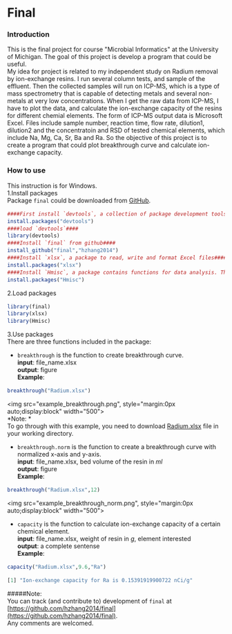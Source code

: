 Final
========

### Introduction  
This is the final project for course "Microbial Informatics" at the University of Michigan. The goal of this project is develop a program that could be useful.       
My idea for project is related to my independent study on Radium removal by ion-exchange resins. I run several column tests, and sample of the effluent. Then the collected samples will run on ICP-MS, which is a type of mass spectrometry that is capable of detecting metals and several non-metals at very low concentrations. When I get the raw data from ICP-MS, I have to plot the data, and calculate the ion-exchange capacity of the resins for different chemial elements. The form of ICP-MS output data is Microsoft Excel. Files include sample number, reaction time, flow rate, dilution1, dilution2 and the concentratoin and RSD of tested chemical elements, which include Na, Mg, Ca, Sr, Ba and Ra. So the objective of this project is to create a program that could plot breakthrough curve and calculate ion-exchange capacity.

### How to use
This instruction is for Windows.          
1.Install packages          
Package `final` could be downloaded from [GitHub](https://github.com/hzhang2014).       


```R
####First install `devtools`, a collection of package development tools####
install.packages("devtools")
####load `devtools`####
library(devtools)
####Install `final` from github####
install_github("final","hzhang2014")
####Install `xlsx`, a package to read, write and format Excel files####
install.packages("xlsx")
####Install `Hmisc`, a package contains functions for data analysis. This package will be used to generate error bar in the plot.####
install.packages("Hmisc")
```

2.Load packages
```R
library(final)
library(xlsx)
library(Hmisc)
```

3.Use packages       
There are three functions included in the package:        

* `breakthrough` is the function to create breakthrough curve.       
**input**: file_name.xlsx         
**output**: figure        
**Example**: 
```R
breakthrough("Radium.xlsx")
```
<img src="example_breakthrough.png", style="margin:0px auto;display:block" width="500">      
*Note: *      
To go through with this example, you need to download [Radium.xlsx](https://github.com/hzhang2014/final/blob/master/Radium.xlsx) file in your working directory.

* `breakthrough.norm` is the function to create a breakthrough curve with normalized x-axis and y-axis.         
**input**: file_name.xlsx, bed volume of the resin in *ml*          
**output**: figure     
**Example**: 
```R
breakthrough("Radium.xlsx",12)
```
<img src="example_breakthrough_norm.png", style="margin:0px auto;display:block" width="500">
* `capacity` is the function to calculate ion-exchange capacity of a certain chemical element.           
**input**: file_name.xlsx, weight of resin in *g*, element interested          
**output**: a complete sentense     
**Example**: 
```R
capacity("Radium.xlsx",9.6,"Ra")
```
```R
[1] "Ion-exchange capacity for Ra is 0.15391919900722 nCi/g"
```
  
           
#####Note:        
You can track (and contribute to) development of `final` at [https://github.com/hzhang2014/final](https://github.com/hzhang2014/final).            
Any comments are welcomed.